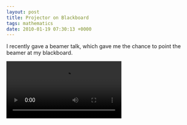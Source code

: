 ```yaml
---
layout: post
title: Projector on Blackboard
tags: mathematics
date: 2010-01-19 07:30:13 +0000
---
```


<p>I recently gave a beamer talk, which gave me the chance to point the beamer at my blackboard.</p>


<video controls loop>
  <source src="projector.m4v" type="video/mp4">
Your browser does not support the video tag.
</video>